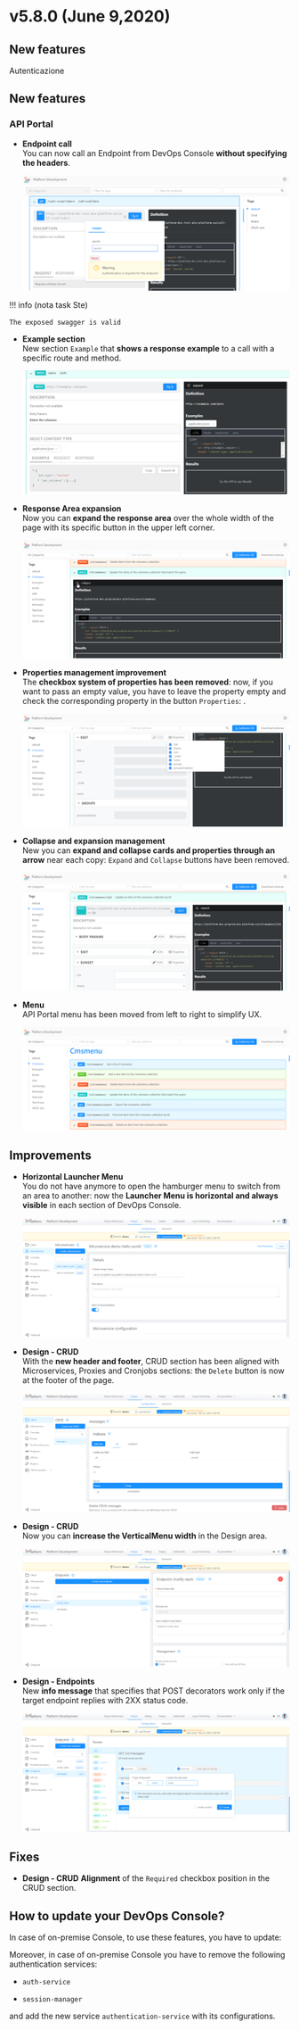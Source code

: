 # v5.8.0 (June 9,2020)

## New features

Autenticazione

## New features

### API Portal

* **Endpoint call**        
    You can now call an Endpoint from DevOps Console **without specifying the headers**.

    ![API-portal-header](img/API-portal-header.png)

!!! info (nota task Ste)

    The exposed swagger is valid

* **Example section**        
    New section `Example` that **shows a response example** to a call with a specific route and method.

    ![APIportal-example](img/APIportal-example.png)

* **Response Area expansion**       
    Now you can **expand the response area** over the whole width of the page with its specific button in the upper left corner. 

    ![APIportal-response-area](img/APIportal-response-area.png)

* **Properties management improvement**        
    The **checkbox system of properties has been removed**: now, if you want to pass an empty value, you have to leave the property empty and check the corresponding property in the button `Properties`: .

    ![APIportal-checkbox](img/APIportal-checkbox.png)

* **Collapse and expansion management**        
    New you can **expand and collapse cards and properties through an arrow** near each copy: `Expand` and `Collapse` buttons have been removed.

    ![APIportal-collapse](img/APIportal-collapse.png)

* **Menu**        
    API Portal menu has been moved from left to right to simplify UX.

    ![APIportal-menu](img/APIportal-menu.png)

## Improvements

* **Horizontal Launcher Menu**           
    You do not have anymore to open the hamburger menu to switch from an area to another: now the **Launcher Menu is horizontal and always visible** in each section of DevOps Console.

    ![launcher-menu](img/launcher-menu.png)

* **Design - CRUD**        
    With the **new header and footer**, CRUD section has been aligned with Microservices, Proxies and Cronjobs sections: the `Delete` button is now at the footer of the page.

    ![delete-crud](img/delete-crud.png) 


* **Design - CRUD**      
    Now you can **increase the VerticalMenu width** in the Design area.

    ![width-menu](img/width-menu.png)

* **Design - Endpoints**       
    New **info message** that specifies that POST decorators work only if the target endpoint replies with 2XX status code.

    ![info-decorators](img/info-decorators.png)

## Fixes

* **Design - CRUD**
    **Alignment** of the `Required` checkbox position in the CRUD section.

## How to update your DevOps Console?

In case of on-premise Console, to use these features, you have to update:


Moreover, in case of on-premise Console you have to remove the following authentication services:

* `auth-service`

* `session-manager`

and add the new service `authentication-service` with its configurations.
